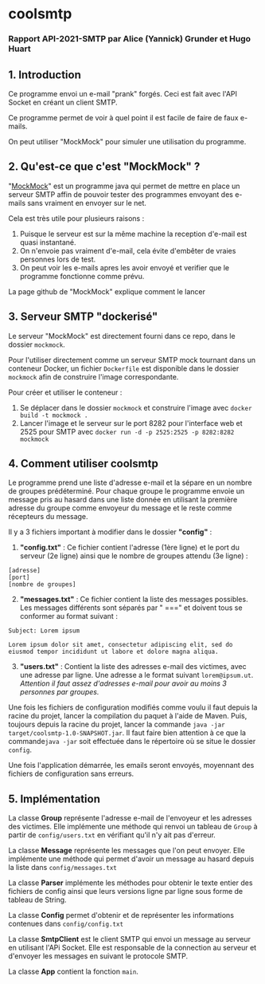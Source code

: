 # coolsmtp

### Rapport API-2021-SMTP par Alice (Yannick) Grunder et Hugo Huart

## 1. Introduction

Ce programme envoi un e-mail "prank" forgés. Ceci est fait avec l'API Socket en créant un client SMTP.

Ce programme permet de voir à quel point il est facile de faire de faux e-mails.

On peut utiliser "MockMock" pour simuler une utilisation du programme.

## 2. Qu'est-ce que c'est "MockMock" ?

"[MockMock](https://github.com/HEIGVD-Course-API/MockMock)" est un programme java qui permet de mettre en place un
serveur SMTP affin de pouvoir tester des programmes envoyant des e-mails sans vraiment en envoyer sur le net.

Cela est très utile pour plusieurs raisons :

1. Puisque le serveur est sur la même machine la reception d'e-mail est quasi instantané.
2. On n'envoie pas vraiment d'e-mail, cela évite d'embêter de vraies personnes lors de test.
3. On peut voir les e-mails apres les avoir envoyé et verifier que le programme fonctionne comme prévu.

La page github de "MockMock" explique comment le lancer

## 3. Serveur SMTP "dockerisé"

Le serveur "MockMock" est directement fourni dans ce repo, dans le dossier `mockmock`.

Pour l'utiliser directement comme un serveur SMTP mock tournant dans un conteneur Docker, un fichier `Dockerfile` est
disponible dans le dossier `mockmock` afin de construire l'image correspondante.

Pour créer et utiliser le conteneur :

1. Se déplacer dans le dossier `mockmock` et construire l'image avec `docker build -t mockmock .`
2. Lancer l'image et le serveur sur le port 8282 pour l'interface web et 2525 pour SMTP
   avec `docker run -d -p 2525:2525 -p 8282:8282 mockmock`

## 4. Comment utiliser coolsmtp

Le programme prend une liste d'adresse e-mail et la sépare en un nombre de groupes prédéterminé. Pour chaque groupe le
programme envoie un message pris au hasard dans une liste donnée en utilisant la première adresse du groupe comme
envoyeur du message et le reste comme récepteurs du message.

Il y a 3 fichiers important à modifier dans le dossier **"config"** :

1. **"config.txt"** : Ce fichier contient l'adresse (1ère ligne) et le port du serveur (2e ligne) ainsi que le nombre de
   groupes attendu (3e ligne) :

```
[adresse]
[port]
[nombre de groupes]
```

2. **"messages.txt"** : Ce fichier contient la liste des messages possibles. Les messages différents sont séparés par "
   ===" et doivent tous se conformer au format suivant :

```
Subject: Lorem ipsum

Lorem ipsum dolor sit amet, consectetur adipiscing elit, sed do eiusmod tempor incididunt ut labore et dolore magna aliqua.
```

3. **"users.txt"** : Contient la liste des adresses e-mail des victimes, avec une adresse par ligne. Une adresse a le
   format suivant `lorem@ipsum.ut`.
   _Attention il faut assez d'adresses e-mail pour avoir au moins 3 personnes par groupes._

Une fois les fichiers de configuration modifiés comme voulu il faut depuis la racine du projet, lancer la compilation du
paquet à l'aide de Maven. Puis, toujours depuis la racine du projet, lancer la
commande `java -jar target/coolsmtp-1.0-SNAPSHOT.jar`. Il faut faire bien attention à ce que la commande`java -jar` soit
effectuée dans le répertoire où se situe le dossier `config`.

Une fois l'application démarrée, les emails seront envoyés, moyennant des fichiers de configuration sans erreurs.

## 5. Implémentation

La classe **Group** représente l'adresse e-mail de l'envoyeur et les adresses des victimes. Elle implémente une méthode
qui renvoi un tableau de `Group` à partir de `config/users.txt` en vérifiant qu'il n'y ait pas d'erreur.

La classe **Message** représente les messages que l'on peut envoyer. Elle implémente une méthode qui permet d'avoir un
message au hasard depuis la liste dans `config/messages.txt`

La classe **Parser** implémente les méthodes pour obtenir le texte entier des fichiers de config ainsi que leurs
versions ligne par ligne sous forme de tableau de String.

La classe **Config** permet d'obtenir et de représenter les informations contenues dans `config/config.txt`

La classe **SmtpClient** est le client SMTP qui envoi un message au serveur en utilisant l'APi Socket. Elle est
responsable de la connection au serveur et d'envoyer les messages en suivant le protocole SMTP.

La classe **App** contient la fonction `main`.
